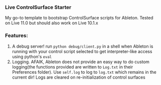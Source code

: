 ### Live ControlSurface Starter

My go-to template to bootstrap ControlSurface scripts for Ableton.
Tested on Live 11.0 but should also work on Live 10.1.x

### Features:
1. A debug server! run ```python debug/client.py``` in a shell when Ableton is running with your control script selected to get interpreter-like access using python's ```eval```
2. Logging. AFAIK, Ableton does not provide an easy way to do custom logging(the functions provided are written to ```Log.txt``` in their Preferences folder).
Use ```self.log``` to log to ```log.txt``` which remains in the current dir! Logs are cleared on re-initialization of control surfaces
